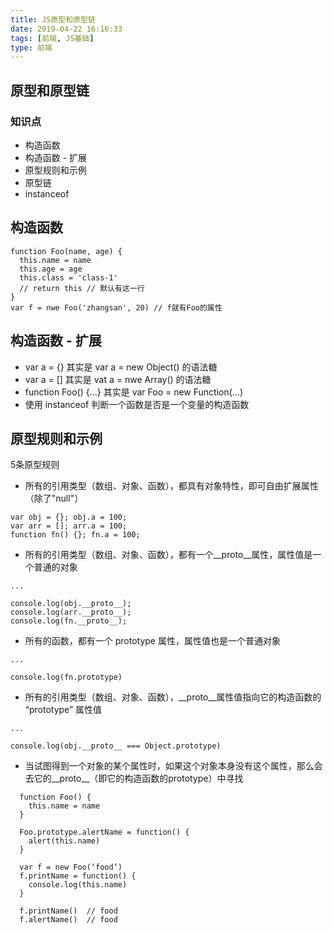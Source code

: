 ```yaml
---
title: JS原型和原型链
date: 2019-04-22 16:16:33
tags: [前端, JS基础]
type: 前端
---
```


## 原型和原型链

### 知识点

- 构造函数
- 构造函数 - 扩展
- 原型规则和示例
- 原型链
- instanceof

<!-- more -->

## 构造函数

```
function Foo(name, age) {
  this.name = name
  this.age = age
  this.class = 'class-1'
  // return this // 默认有这一行
}
var f = nwe Foo('zhangsan', 20) // f就有Foo的属性
```

## 构造函数 - 扩展

- var a = {} 其实是 var a = new Object() 的语法糖
- var a = [] 其实是 vat a = nwe Array() 的语法糖
- function Foo() {...} 其实是 var Foo = new Function(...)
- 使用 instanceof 判断一个函数是否是一个变量的构造函数

## 原型规则和示例

5条原型规则

- 所有的引用类型（数组、对象、函数），都具有对象特性，即可自由扩展属性（除了"null"）

```
var obj = {}; obj.a = 100;
var arr = []; arr.a = 100;
function fn() {}; fn.a = 100;
```

- 所有的引用类型（数组、对象、函数），都有一个__proto__属性，属性值是一个普通的对象

```
...

console.log(obj.__proto__);
console.log(arr.__proto__);
console.log(fn.__proto__);
```

- 所有的函数，都有一个 prototype 属性，属性值也是一个普通对象

```
...

console.log(fn.prototype)
```

- 所有的引用类型（数组、对象、函数），__proto__属性值指向它的构造函数的 “prototype” 属性值

```
...

console.log(obj.__proto__ === Object.prototype) 
```

- 当试图得到一个对象的某个属性时，如果这个对象本身没有这个属性，那么会去它的__proto__（即它的构造函数的prototype）中寻找

```
  function Foo() {
    this.name = name
  }

  Foo.prototype.alertName = function() {
    alert(this.name)
  }

  var f = new Foo(‘food’)
  f.printName = function() {
    console.log(this.name)
  }

  f.printName()  // food
  f.alertName()  // food
```